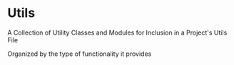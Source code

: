 # Utils
A Collection of Utility Classes and Modules for Inclusion in a Project's Utils File

Organized by the type of functionality it provides
